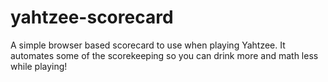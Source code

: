 # yahtzee-scorecard
A simple browser based scorecard to use when playing Yahtzee. It automates some of the scorekeeping so you can drink more and math less while playing!
